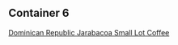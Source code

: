 ## Container 6 
[Dominican Republic Jarabacoa Small Lot Coffee](../bean/79.Dominican-Republic-Jarabacoa-Small-Lot-Coffee.md)

